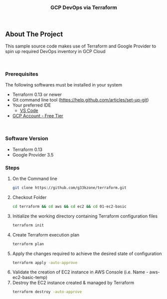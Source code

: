 <p align="center">
  <h3 align="center">GCP DevOps via Terraform</h3>
</p>

<br/>

<!-- ABOUT THE PROJECT -->
## About The Project
This sample source code makes use of Terraform and Google Provider to spin up required DevOps inventory in GCP Cloud

<br/>

### Prerequisites
The following softwares must be installed in your system
* Terraform 0.13 or newer
* Git command line tool (https://help.github.com/articles/set-up-git)
* Your preferred IDE
  * [VS Code](https://code.visualstudio.com)
* [GCP Account - Free Tier](https://aws.amazon.com/free)
<br/>

<!-- Software Version -->
### Software Version
* Terraform 0.13
* Google Provider 3.5

### Steps
1. On the Command line
   ```sh
   git clone https://github.com/g33kzone/terraform.git
   ```
2. Checkout Folder
   ```sh
   cd terraform && cd aws && cd ec2 && cd 01-ec2-basic
   ```
3. Initialize the working directory containing Terraform configuration files
   ```sh
   terraform init
   ```
4. Create Terraform execution plan
   ```sh
   terraform plan
   ```
5. Apply the changes required to achieve the desired state of configuration
   ```sh
   terraform apply -auto-approve
   ```
6. Validate the creation of EC2 instance in AWS Console (i.e. Name - aws-ec2-basic-temp)
7. Destroy the EC2 instance created & managed by Terraform
   ```sh
   terraform destroy -auto-approve